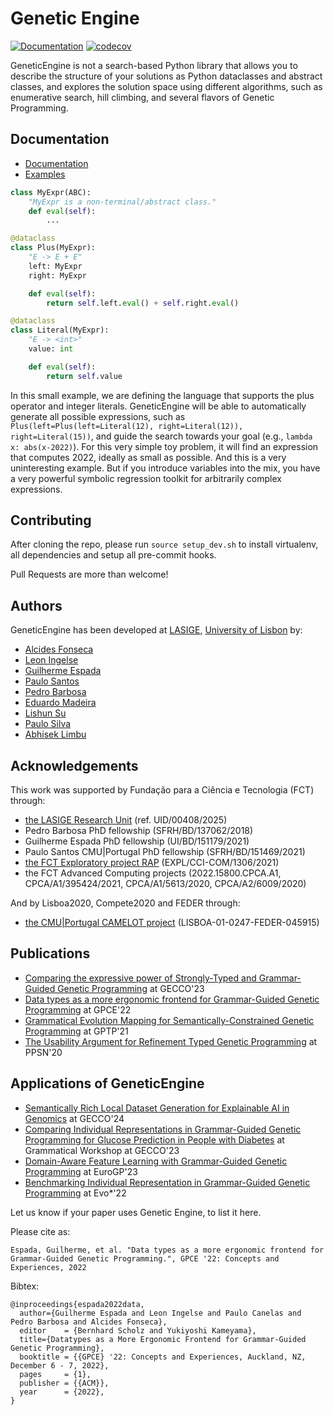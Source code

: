 Genetic Engine
==============

[![Documentation](https://readthedocs.org/projects/geneticengine/badge/?version=latest)](https://geneticengine.readthedocs.io/en/latest/)
[![codecov](https://codecov.io/gh/alcides/GeneticEngine/branch/main/graph/badge.svg?token=ZX84SA7IEP)](https://codecov.io/gh/alcides/GeneticEngine)

GeneticEngine is not a search-based Python library that allows you to describe the structure of your solutions as Python dataclasses and abstract classes, and explores the solution space using different algorithms, such as enumerative search, hill climbing, and several flavors of Genetic Programming.


Documentation
-------------

* [Documentation](https://geneticengine.readthedocs.io/)
* [Examples](examples/)

```python
class MyExpr(ABC):
	"MyExpr is a non-terminal/abstract class."
	def eval(self):
		...

@dataclass
class Plus(MyExpr):
	"E -> E + E"
	left: MyExpr
	right: MyExpr

	def eval(self):
		return self.left.eval() + self.right.eval()

@dataclass
class Literal(MyExpr):
	"E -> <int>"
	value: int

	def eval(self):
		return self.value
```

In this small example, we are defining the language that supports the plus operator and integer literals. GeneticEngine will be able to automatically generate all possible expressions, such as `Plus(left=Plus(left=Literal(12), right=Literal(12)), right=Literal(15))`, and guide the search towards your goal (e.g., `lambda x: abs(x-2022)`). For this very simple toy problem, it will find an expression that computes 2022, ideally as small as possible. And this is a very uninteresting example. But if you introduce variables into the mix, you have a very powerful symbolic regression toolkit for arbitrarily complex expressions.


Contributing
-------------

After cloning the repo, please run `source setup_dev.sh` to install virtualenv, all dependencies and setup all pre-commit hooks.

Pull Requests are more than welcome!


Authors
----------
GeneticEngine has been developed at [LASIGE](https://www.lasige.pt), [University of Lisbon](https://ciencias.ulisboa.pt) by:

* [Alcides Fonseca](http://alcidesfonseca.com)
* [Leon Ingelse](https://leoningel.github.io)
* [Guilherme Espada](https://www.lasige.di.fc.ul.pt/user/732)
* [Paulo Santos](https://pcanelas.com/)
* [Pedro Barbosa](https://www.lasige.di.fc.ul.pt/user/661)
* [Eduardo Madeira](https://www.lasige.pt/member/jose-eduardo-madeira)
* [Lishun Su](https://lasige.pt/member/su-lishun/)
* [Paulo Silva](https://github.com/PauloHS-Silva)
* [Abhisek Limbu](https://github.com/AbhisekLimbu/AbhisekLimbu)

Acknowledgements
----------------

This work was supported by Fundação para a Ciência e Tecnologia (FCT) through:

* [the LASIGE Research Unit](https://www.lasige.pt) (ref. UID/00408/2025)
* Pedro Barbosa PhD fellowship (SFRH/BD/137062/2018)
* Guilherme Espada PhD fellowship (UI/BD/151179/2021)
* Paulo Santos CMU|Portugal PhD fellowship (SFRH/BD/151469/2021)
* [the FCT Exploratory project RAP](http://wiki.alcidesfonseca.com/research/projects/rap/) (EXPL/CCI-COM/1306/2021)
* the FCT Advanced Computing projects (2022.15800.CPCA.A1, CPCA/A1/395424/2021, CPCA/A1/5613/2020, CPCA/A2/6009/2020)

And by Lisboa2020, Compete2020 and FEDER through:

* [the CMU|Portugal CAMELOT project](http://wiki.alcidesfonseca.com/research/projects/camelot/) (LISBOA-01-0247-FEDER-045915)


Publications
-----------------

* [Comparing the expressive power of Strongly-Typed and Grammar-Guided Genetic Programming](https://www.researchgate.net/publication/370277603_Comparing_the_expressive_power_of_Strongly-Typed_and_Grammar-Guided_Genetic_Programming) at GECCO'23
* [Data types as a more ergonomic frontend for Grammar-Guided Genetic Programming](https://arxiv.org/pdf/2210.04826) at GPCE'22
* [Grammatical Evolution Mapping for Semantically-Constrained Genetic Programming](https://www.researchgate.net/profile/Alcides-Fonseca/publication/358528379_Grammatical_Evolution_Mapping_for_Semantically-Constrained_Genetic_Programming/links/620a1ecf634ff774f4cc2cee/Grammatical-Evolution-Mapping-for-Semantically-Constrained-Genetic-Programming.pdf) at GPTP'21
* [The Usability Argument for Refinement Typed Genetic Programming](https://link.springer.com/chapter/10.1007/978-3-030-58115-2_2) at PPSN'20

Applications of GeneticEngine
-----------------------------
* [Semantically Rich Local Dataset Generation for Explainable AI in Genomics](https://www.researchgate.net/publication/381960322_Semantically_Rich_Local_Dataset_Generation_for_Explainable_AI_in_Genomics) at GECCO'24
* [Comparing Individual Representations in Grammar-Guided Genetic Programming for Glucose Prediction in People with Diabetes](https://www.researchgate.net/publication/371324298_Comparing_Individual_Representations_in_Gram-mar-Guided_Genetic_Programming_for_Glucose_Prediction_in_People_with_Diabetes) at Grammatical Workshop at GECCO'23
* [Domain-Aware Feature Learning with Grammar-Guided Genetic Programming](https://link.springer.com/chapter/10.1007/978-3-031-29573-7_15) at EuroGP'23
* [Benchmarking Individual Representation in Grammar-Guided Genetic Programming](https://wwwww.easychair.org/publications/preprint_download/wqrb) at Evo*'22


Let us know if your paper uses Genetic Engine, to list it here.

Please cite as:

```
Espada, Guilherme, et al. "Data types as a more ergonomic frontend for Grammar-Guided Genetic Programming.", GPCE '22: Concepts and Experiences, 2022
```

Bibtex:

```
@inproceedings{espada2022data,
  author={Guilherme Espada and Leon Ingelse and Paulo Canelas and Pedro Barbosa and Alcides Fonseca},
  editor    = {Bernhard Scholz and Yukiyoshi Kameyama},
  title={Datatypes as a More Ergonomic Frontend for Grammar-Guided Genetic Programming},
  booktitle = {{GPCE} '22: Concepts and Experiences, Auckland, NZ, December 6 - 7, 2022},
  pages     = {1},
  publisher = {{ACM}},
  year      = {2022},
}
```
